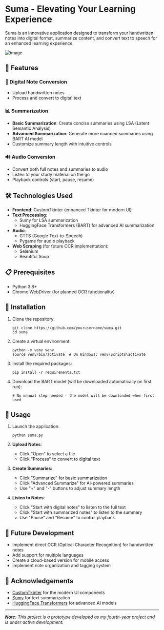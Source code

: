 # Suma - Elevating Your Learning Experience

Suma is an innovative application designed to transform your handwritten notes into digital format, summarize content, and convert text to speech for an enhanced learning experience.

![image](https://github.com/user-attachments/assets/e64e6548-1bfa-4f87-8ca9-3b75038757d8)


## 🌟 Features

### 📝 Digital Note Conversion
- Upload handwritten notes
- Process and convert to digital text

### 📊 Summarization
- **Basic Summarization**: Create concise summaries using LSA (Latent Semantic Analysis)
- **Advanced Summarization**: Generate more nuanced summaries using BART AI model
- Customize summary length with intuitive controls

### 🔊 Audio Conversion
- Convert both full notes and summaries to audio
- Listen to your study material on the go
- Playback controls (start, pause, resume)

## 🛠️ Technologies Used

- **Frontend**: CustomTkinter (enhanced Tkinter for modern UI)
- **Text Processing**: 
  - Sumy for LSA summarization
  - HuggingFace Transformers (BART) for advanced AI summarization
- **Audio**: 
  - GTTS (Google Text-to-Speech)
  - Pygame for audio playback
- **Web Scraping** (for future OCR implementation):
  - Selenium
  - Beautiful Soup

## 📋 Prerequisites

- Python 3.8+
- Chrome WebDriver (for planned OCR functionality)

## 🔧 Installation

1. Clone the repository:
   ```
   git clone https://github.com/yourusername/suma.git
   cd suma
   ```

2. Create a virtual environment:
   ```
   python -m venv venv
   source venv/bin/activate  # On Windows: venv\Scripts\activate
   ```

3. Install the required packages:
   ```
   pip install -r requirements.txt
   ```

4. Download the BART model (will be downloaded automatically on first run):
   ```
   # No manual step needed - the model will be downloaded when first used
   ```

## 📖 Usage

1. Launch the application:
   ```
   python suma.py
   ```

2. **Upload Notes**:
   - Click "Open" to select a file
   - Click "Process" to convert to digital text
   
3. **Create Summaries**:
   - Click "Summarize" for basic summarization
   - Click "Advanced Summarize" for AI-powered summaries
   - Use "+" and "-" buttons to adjust summary length

4. **Listen to Notes**:
   - Click "Start with digital notes" to listen to the full text
   - Click "Start with summarized notes" to listen to the summary
   - Use "Pause" and "Resume" to control playback

## 🚀 Future Development

- Implement direct OCR (Optical Character Recognition) for handwritten notes
- Add support for multiple languages
- Create a cloud-based version for mobile access
- Implement note organization and tagging system

## 🙏 Acknowledgements

- [CustomTkinter](https://github.com/TomSchimansky/CustomTkinter) for the modern UI components
- [Sumy](https://github.com/miso-belica/sumy) for text summarization
- [HuggingFace Transformers](https://github.com/huggingface/transformers) for advanced AI models

---

***Note:** This project is a prototype developed as my fourth-year project and is under active development.*
